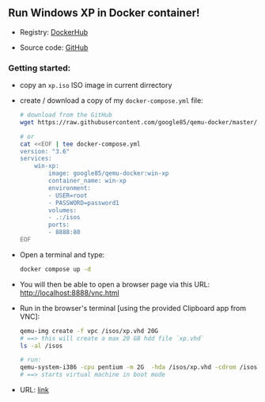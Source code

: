 
## Run Windows XP in Docker container!

- Registry: [DockerHub](https://hub.docker.com/r/google85/qemu-docker/tags/)

- Source code: [GitHub](https://github.com/google85/qemu-docker)

### Getting started:

- copy an `xp.iso` ISO image in current dirrectory

- create / download a copy of my `docker-compose.yml` file:
    ```bash
    # download from the GitHub
    wget https://raw.githubusercontent.com/google85/qemu-docker/master/docker-compose.yml

    # or
    cat <<EOF | tee docker-compose.yml
    version: "3.6"
    services:
        win-xp:
            image: google85/qemu-docker:win-xp
            container_name: win-xp
            environment:
            - USER=root
            - PASSWORD=password1
            volumes:
            - .:/isos
            ports:
            - 8888:80
    EOF
    ```

- Open a terminal and type:
    ```bash
    docker compose up -d
    ```
- You will then be able to open a browser page via this URL: [http://localhost:8888/vnc.html](http://localhost:8888/vnc.html)

- Run in the browser's terminal [using the provided Clipboard app from VNC]:
    ```bash
    qemu-img create -f vpc /isos/xp.vhd 20G
    # ==> this will create a max 20 GB hdd file `xp.vhd`
    ls -al /isos

    # run:
    qemu-system-i386 -cpu pentium -m 2G  -hda /isos/xp.vhd -cdrom /isos/xp.iso -boot d -nic user,model=e1000,hostfwd=tcp::8888-:80 -soundhw ac97
    # ==> starts virtual machine in boot mode
    ```

- URL: [link](http://localhost:8888/vnc.html)

##


